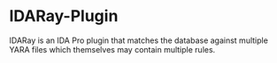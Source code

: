 # IDARay-Plugin
IDARay is an IDA Pro plugin that matches the database against multiple YARA files which themselves may contain multiple rules.

